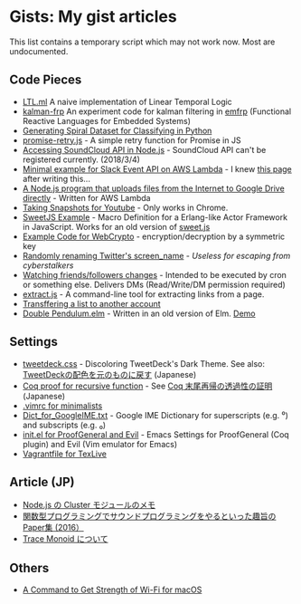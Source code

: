 # Gists: My gist articles

This list contains a temporary script which may not work now.
Most are undocumented.

## Code Pieces

- [LTL.ml](https://gist.github.com/45deg/15a3c7605f3f4749dca2dbf3ec38ff62) A naive implementation of Linear Temporal Logic
- [kalman-frp](https://gist.github.com/45deg/327fd2e45564cb28ea33cc9288ad7d1d) An experiment code for kalman filtering in [emfrp](https://github.com/psg-titech/emfrp) (Functional Reactive Languages for Embedded Systems)
- [Generating Spiral Dataset for Classifying in Python](https://gist.github.com/45deg/e731d9e7f478de134def5668324c44c5)
- [promise-retry.js](https://gist.github.com/45deg/dbed59705153240a78f3b7518a6193b4) - A simple retry function for Promise in JS
- [Accessing SoundCloud API in Node.js](https://gist.github.com/45deg/d5b257ad9a8a644e4e627dca8f071f5d) - SoundCloud API can't be registered currently. (2018/3/4)
- [Minimal example for Slack Event API on AWS Lambda](https://gist.github.com/45deg/d6edb248b2f0f240612227efc0d8bd37) - I knew [this page](https://api.slack.com/tutorials/aws-lambda) after writing this...
- [A Node.js program that uploads files from the Internet to Google Drive directly](https://gist.github.com/45deg/47b8836f83e8acded5b8bfeaca574b29) - 
Written for AWS Lambda
- [Taking Snapshots for Youtube](https://gist.github.com/45deg/eab8c076dead271b4ed8e33f11a7b90c) - Only works in Chrome.
- [SweetJS Example](https://gist.github.com/45deg/0a3f2ae5a3a5354071aa7645668300ab) - 
Macro Definition for a Erlang-like Actor Framework in JavaScript. Works for an old version of [sweet.js](https://www.sweetjs.org/)
- [Example Code for WebCrypto](https://gist.github.com/45deg/e71c3fe2e93874fbee60f8700f8940de) - encryption/decryption by a symmetric key
- [Randomly renaming Twitter's screen_name](https://gist.github.com/45deg/85db7736ef388b00b23cdcc0d93efd7f) - *Useless for escaping from cyberstalkers*
- [Watching friends/followers changes](https://gist.github.com/45deg/7688d6835ab5c24ce481869149ec8088) - Intended to be executed by cron or something else. Delivers DMs (Read/Write/DM permission required)
- [extract.js](https://gist.github.com/45deg/25616048f49c2bc79325) - A command-line tool for extracting links from a page.
- [Transffering a list to another account](https://gist.github.com/45deg/b88e755c69f73f09802c)
- [Double Pendulum.elm](https://gist.github.com/45deg/7317a4cad24c769d3473) - Written in an old version of Elm. [Demo](http://45deg.github.io/rogysemi6th-slide/double_pendulum.html)

## Settings

- [tweetdeck.css](https://gist.github.com/45deg/da2b04bbc065fa1447649b3579559e5c) - Discoloring TweetDeck's Dark Theme. See also: [TweetDeckの配色を元のものに戻す](http://zkro.hateblo.jp/entry/2018/02/04/050459) (Japanese)
- [Coq proof for recursive function](https://gist.github.com/45deg/6e7cec491feff19a1a53f41ca7accd6e) - See [Coq 末尾再帰の透過性の証明](http://zkro.hateblo.jp/entry/2017/11/07/214836) (Japanese)
- [.vimrc for minimalists](https://gist.github.com/45deg/5daef8343d48ba83d257a9044f1cb936)
- [Dict\_for\_GoogleIME.txt](https://gist.github.com/45deg/47e84c92090d0cc9db9137f24fa1ec0d) - Google IME Dictionary for superscripts (e.g. ⁰) and subscripts (e.g. ₀)
- [init.el for ProofGeneral and Evil](https://gist.github.com/45deg/d9d2cb72c8fe5dc7208078c2235e70cc) - Emacs Settings for ProofGeneral (Coq plugin) and Evil (Vim emulator for Emacs)
- [Vagrantfile for TexLive](https://gist.github.com/45deg/90f8493399ee3cd240b7)

## Article (JP)

- [Node.js の Cluster モジュールのメモ](https://gist.github.com/45deg/64e88e0a937beaea5353)
- [関数型プログラミングでサウンドプログラミングをやるといった趣旨のPaper集 (2016）](https://gist.github.com/45deg/b2f4667ff8e65ff906c9c80508478ff2)
- [Trace Monoid について](https://gist.github.com/45deg/c8c7758979907a838578)

## Others

- [A Command to Get Strength of Wi-Fi for macOS](https://gist.github.com/45deg/c693ee9a8ba1b48c5cbaf2eeb2d6e456)
